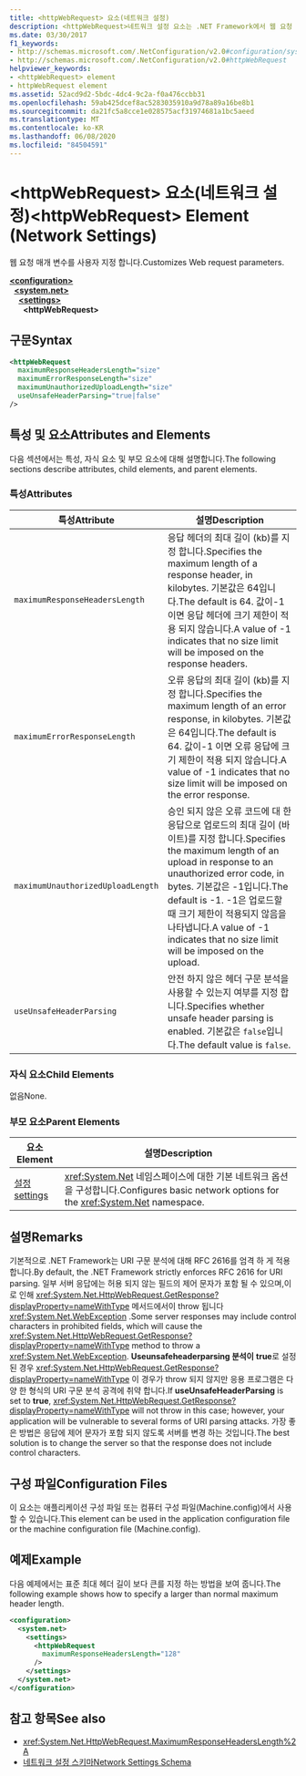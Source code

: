 ```yaml
---
title: <httpWebRequest> 요소(네트워크 설정)
description: <httpWebRequest>네트워크 설정 요소는 .NET Framework에서 웹 요청 매개 변수를 사용자 지정 합니다.
ms.date: 03/30/2017
f1_keywords:
- http://schemas.microsoft.com/.NetConfiguration/v2.0#configuration/system.net/settings/httpWebRequest
- http://schemas.microsoft.com/.NetConfiguration/v2.0#httpWebRequest
helpviewer_keywords:
- <httpWebRequest> element
- httpWebRequest element
ms.assetid: 52acd9d2-5bdc-4dc4-9c2a-f0a476ccbb31
ms.openlocfilehash: 59ab425dcef8ac5283035910a9d78a89a16be8b1
ms.sourcegitcommit: da21fc5a8cce1e028575acf31974681a1bc5aeed
ms.translationtype: MT
ms.contentlocale: ko-KR
ms.lasthandoff: 06/08/2020
ms.locfileid: "84504591"
---
```

# <a name="httpwebrequest-element-network-settings"></a><span data-ttu-id="94b9c-103">\<httpWebRequest> 요소(네트워크 설정)</span><span class="sxs-lookup"><span data-stu-id="94b9c-103">\<httpWebRequest> Element (Network Settings)</span></span>
<span data-ttu-id="94b9c-104">웹 요청 매개 변수를 사용자 지정 합니다.</span><span class="sxs-lookup"><span data-stu-id="94b9c-104">Customizes Web request parameters.</span></span>  

[**\<configuration>**](../configuration-element.md)\
&nbsp;&nbsp;[**\<system.net>**](system-net-element-network-settings.md)\
&nbsp;&nbsp;&nbsp;&nbsp;[**\<settings>**](settings-element-network-settings.md)\
&nbsp;&nbsp;&nbsp;&nbsp;&nbsp;&nbsp;**\<httpWebRequest>**

## <a name="syntax"></a><span data-ttu-id="94b9c-105">구문</span><span class="sxs-lookup"><span data-stu-id="94b9c-105">Syntax</span></span>  
  
```xml  
<httpWebRequest  
  maximumResponseHeadersLength="size"  
  maximumErrorResponseLength="size"  
  maximumUnauthorizedUploadLength="size"  
  useUnsafeHeaderParsing="true|false"  
/>  
```  
  
## <a name="attributes-and-elements"></a><span data-ttu-id="94b9c-106">특성 및 요소</span><span class="sxs-lookup"><span data-stu-id="94b9c-106">Attributes and Elements</span></span>  
 <span data-ttu-id="94b9c-107">다음 섹션에서는 특성, 자식 요소 및 부모 요소에 대해 설명합니다.</span><span class="sxs-lookup"><span data-stu-id="94b9c-107">The following sections describe attributes, child elements, and parent elements.</span></span>  
  
### <a name="attributes"></a><span data-ttu-id="94b9c-108">특성</span><span class="sxs-lookup"><span data-stu-id="94b9c-108">Attributes</span></span>  
  
|<span data-ttu-id="94b9c-109">**특성**</span><span class="sxs-lookup"><span data-stu-id="94b9c-109">**Attribute**</span></span>|<span data-ttu-id="94b9c-110">**설명**</span><span class="sxs-lookup"><span data-stu-id="94b9c-110">**Description**</span></span>|  
|-------------------|---------------------|  
|`maximumResponseHeadersLength`|<span data-ttu-id="94b9c-111">응답 헤더의 최대 길이 (kb)를 지정 합니다.</span><span class="sxs-lookup"><span data-stu-id="94b9c-111">Specifies the maximum length of a response header, in kilobytes.</span></span> <span data-ttu-id="94b9c-112">기본값은 64입니다.</span><span class="sxs-lookup"><span data-stu-id="94b9c-112">The default is 64.</span></span> <span data-ttu-id="94b9c-113">값이-1 이면 응답 헤더에 크기 제한이 적용 되지 않습니다.</span><span class="sxs-lookup"><span data-stu-id="94b9c-113">A value of -1 indicates that no size limit will be imposed on the response headers.</span></span>|  
|`maximumErrorResponseLength`|<span data-ttu-id="94b9c-114">오류 응답의 최대 길이 (kb)를 지정 합니다.</span><span class="sxs-lookup"><span data-stu-id="94b9c-114">Specifies the maximum length of an error response, in kilobytes.</span></span> <span data-ttu-id="94b9c-115">기본값은 64입니다.</span><span class="sxs-lookup"><span data-stu-id="94b9c-115">The default is 64.</span></span> <span data-ttu-id="94b9c-116">값이-1 이면 오류 응답에 크기 제한이 적용 되지 않습니다.</span><span class="sxs-lookup"><span data-stu-id="94b9c-116">A value of -1 indicates that no size limit will be imposed on the error response.</span></span>|  
|`maximumUnauthorizedUploadLength`|<span data-ttu-id="94b9c-117">승인 되지 않은 오류 코드에 대 한 응답으로 업로드의 최대 길이 (바이트)를 지정 합니다.</span><span class="sxs-lookup"><span data-stu-id="94b9c-117">Specifies the maximum length of an upload in response to an unauthorized error code, in bytes.</span></span> <span data-ttu-id="94b9c-118">기본값은 -1입니다.</span><span class="sxs-lookup"><span data-stu-id="94b9c-118">The default is -1.</span></span> <span data-ttu-id="94b9c-119">-1은 업로드할 때 크기 제한이 적용되지 않음을 나타냅니다.</span><span class="sxs-lookup"><span data-stu-id="94b9c-119">A value of -1 indicates that no size limit will be imposed on the upload.</span></span>|  
|`useUnsafeHeaderParsing`|<span data-ttu-id="94b9c-120">안전 하지 않은 헤더 구문 분석을 사용할 수 있는지 여부를 지정 합니다.</span><span class="sxs-lookup"><span data-stu-id="94b9c-120">Specifies whether unsafe header parsing is enabled.</span></span> <span data-ttu-id="94b9c-121">기본값은 `false`입니다.</span><span class="sxs-lookup"><span data-stu-id="94b9c-121">The default value is `false`.</span></span>|  
  
### <a name="child-elements"></a><span data-ttu-id="94b9c-122">자식 요소</span><span class="sxs-lookup"><span data-stu-id="94b9c-122">Child Elements</span></span>  
 <span data-ttu-id="94b9c-123">없음</span><span class="sxs-lookup"><span data-stu-id="94b9c-123">None.</span></span>  
  
### <a name="parent-elements"></a><span data-ttu-id="94b9c-124">부모 요소</span><span class="sxs-lookup"><span data-stu-id="94b9c-124">Parent Elements</span></span>  
  
|<span data-ttu-id="94b9c-125">**요소**</span><span class="sxs-lookup"><span data-stu-id="94b9c-125">**Element**</span></span>|<span data-ttu-id="94b9c-126">**설명**</span><span class="sxs-lookup"><span data-stu-id="94b9c-126">**Description**</span></span>|  
|-----------------|---------------------|  
|[<span data-ttu-id="94b9c-127">설정</span><span class="sxs-lookup"><span data-stu-id="94b9c-127">settings</span></span>](settings-element-network-settings.md)|<span data-ttu-id="94b9c-128"><xref:System.Net> 네임스페이스에 대한 기본 네트워크 옵션을 구성합니다.</span><span class="sxs-lookup"><span data-stu-id="94b9c-128">Configures basic network options for the <xref:System.Net> namespace.</span></span>|  
  
## <a name="remarks"></a><span data-ttu-id="94b9c-129">설명</span><span class="sxs-lookup"><span data-stu-id="94b9c-129">Remarks</span></span>  
 <span data-ttu-id="94b9c-130">기본적으로 .NET Framework는 URI 구문 분석에 대해 RFC 2616를 엄격 하 게 적용 합니다.</span><span class="sxs-lookup"><span data-stu-id="94b9c-130">By default, the .NET Framework strictly enforces RFC 2616 for URI parsing.</span></span> <span data-ttu-id="94b9c-131">일부 서버 응답에는 허용 되지 않는 필드의 제어 문자가 포함 될 수 있으며,이로 인해 <xref:System.Net.HttpWebRequest.GetResponse?displayProperty=nameWithType> 메서드에서이 throw 됩니다 <xref:System.Net.WebException> .</span><span class="sxs-lookup"><span data-stu-id="94b9c-131">Some server responses may include control characters in prohibited fields, which will cause the <xref:System.Net.HttpWebRequest.GetResponse?displayProperty=nameWithType> method to throw a <xref:System.Net.WebException>.</span></span> <span data-ttu-id="94b9c-132">**Useunsafeheaderparsing 분석이** **true**로 설정 된 경우 <xref:System.Net.HttpWebRequest.GetResponse?displayProperty=nameWithType> 이 경우가 throw 되지 않지만 응용 프로그램은 다양 한 형식의 URI 구문 분석 공격에 취약 합니다.</span><span class="sxs-lookup"><span data-stu-id="94b9c-132">If **useUnsafeHeaderParsing** is set to **true**, <xref:System.Net.HttpWebRequest.GetResponse?displayProperty=nameWithType> will not throw in this case; however, your application will be vulnerable to several forms of URI parsing attacks.</span></span> <span data-ttu-id="94b9c-133">가장 좋은 방법은 응답에 제어 문자가 포함 되지 않도록 서버를 변경 하는 것입니다.</span><span class="sxs-lookup"><span data-stu-id="94b9c-133">The best solution is to change the server so that the response does not include control characters.</span></span>  
  
## <a name="configuration-files"></a><span data-ttu-id="94b9c-134">구성 파일</span><span class="sxs-lookup"><span data-stu-id="94b9c-134">Configuration Files</span></span>  
 <span data-ttu-id="94b9c-135">이 요소는 애플리케이션 구성 파일 또는 컴퓨터 구성 파일(Machine.config)에서 사용할 수 있습니다.</span><span class="sxs-lookup"><span data-stu-id="94b9c-135">This element can be used in the application configuration file or the machine configuration file (Machine.config).</span></span>  
  
## <a name="example"></a><span data-ttu-id="94b9c-136">예제</span><span class="sxs-lookup"><span data-stu-id="94b9c-136">Example</span></span>  
 <span data-ttu-id="94b9c-137">다음 예제에서는 표준 최대 헤더 길이 보다 큰를 지정 하는 방법을 보여 줍니다.</span><span class="sxs-lookup"><span data-stu-id="94b9c-137">The following example shows how to specify a larger than normal maximum header length.</span></span>  
  
```xml  
<configuration>  
  <system.net>  
    <settings>  
      <httpWebRequest  
        maximumResponseHeadersLength="128"  
      />  
    </settings>  
  </system.net>  
</configuration>  
```  
  
## <a name="see-also"></a><span data-ttu-id="94b9c-138">참고 항목</span><span class="sxs-lookup"><span data-stu-id="94b9c-138">See also</span></span>

- <xref:System.Net.HttpWebRequest.MaximumResponseHeadersLength%2A>
- [<span data-ttu-id="94b9c-139">네트워크 설정 스키마</span><span class="sxs-lookup"><span data-stu-id="94b9c-139">Network Settings Schema</span></span>](index.md)
